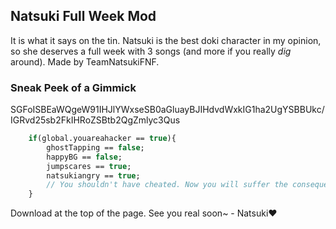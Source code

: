 ## Natsuki Full Week Mod
It is what it says on the tin. Natsuki is the best doki character in my opinion, so she deserves a full week with 3 songs (and more if you really *dig* around). Made by TeamNatsukiFNF.

### Sneak Peek of a Gimmick

SGFoISBEaWQgeW91IHJlYWxseSB0aGluayBJIHdvdWxkIG1ha2UgYSBBUkc/IGRvd25sb2FkIHRoZSBtb2QgZmlyc3Qus

```haxe
    if(global.youareahacker == true){
        ghostTapping == false;
        happyBG == false;
        jumpscares == true;
        natsukiangry == true;
        // You shouldn't have cheated. Now you will suffer the consequences.
    }
```

Download at the top of the page. See you real soon~ - Natsuki❤
